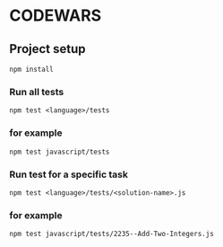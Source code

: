 # CODEWARS

## Project setup
```
npm install
```

### Run all tests
```
npm test <language>/tests
```
### for example
```
npm test javascript/tests
```
###  Run test for a specific task
```
npm test <language>/tests/<solution-name>.js
```
### for example
```
npm test javascript/tests/2235--Add-Two-Integers.js
```